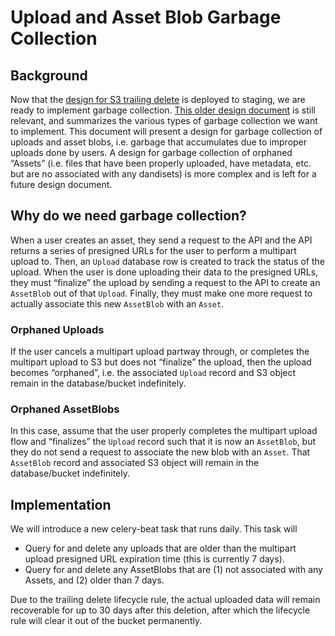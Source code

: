 # Upload and Asset Blob Garbage Collection

## Background

Now that the [design for S3 trailing delete](https://github.com/dandi/dandi-archive/blob/master/doc/design/s3-trailing-delete.md) is deployed to staging, we are ready to implement garbage collection. [This older design document](https://github.com/dandi/dandi-archive/blob/master/doc/design/garbage-collection-1.md#uploads) is still relevant, and summarizes the various types of garbage collection we want to implement. This document will present a design for garbage collection of uploads and asset blobs, i.e. garbage that accumulates due to improper uploads done by users. A design for garbage collection of orphaned “Assets” (i.e. files that have been properly uploaded, have metadata, etc. but are no associated with any dandisets) is more complex and is left for a future design document.

## Why do we need garbage collection?

When a user creates an asset, they send a request to the API and the API returns a series of presigned URLs for the user to perform a multipart upload to. Then, an `Upload` database row is created to track the status of the upload. When the user is done uploading their data to the presigned URLs, they must “finalize” the upload by sending a request to the API to create an `AssetBlob` out of that `Upload`. Finally, they must make one more request to actually associate this new `AssetBlob` with an `Asset`.

### Orphaned Uploads

If the user cancels a multipart upload partway through, or completes the multipart upload to S3 but does not “finalize” the upload, then the upload becomes “orphaned”, i.e. the associated `Upload` record and S3 object remain in the database/bucket indefinitely.

### Orphaned AssetBlobs

In this case, assume that the user properly completes the multipart upload flow and “finalizes” the `Upload` record such that it is now an `AssetBlob`, but they do not send a request to associate the new blob with an `Asset`. That `AssetBlob` record and associated S3 object will remain in the database/bucket indefinitely.

## Implementation

We will introduce a new celery-beat task that runs daily. This task will

- Query for and delete any uploads that are older than the multipart upload presigned URL expiration time (this is currently 7 days).
- Query for and delete any AssetBlobs that are (1) not associated with any Assets, and (2) older than 7 days.

Due to the trailing delete lifecycle rule, the actual uploaded data will remain recoverable for up to 30 days after this deletion, after which the lifecycle rule will clear it out of the bucket permanently.
